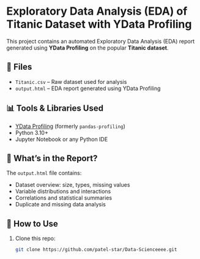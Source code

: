 # Exploratory Data Analysis (EDA) of Titanic Dataset with YData Profiling

This project contains an automated Exploratory Data Analysis (EDA) report generated using **YData Profiling** on the popular **Titanic dataset**.

## 📁 Files

- `Titanic.csv` – Raw dataset used for analysis
- `output.html` – EDA report generated using YData Profiling

## 📊 Tools & Libraries Used

- [YData Profiling](https://github.com/ydataai/ydata-profiling) (formerly `pandas-profiling`)
- Python 3.10+
- Jupyter Notebook or any Python IDE

## 🧠 What’s in the Report?

The `output.html` file contains:
- Dataset overview: size, types, missing values
- Variable distributions and interactions
- Correlations and statistical summaries
- Duplicate and missing data analysis

## 🚀 How to Use

1. Clone this repo:
   ```bash
   git clone https://github.com/patel-star/Data-Scienceeee.git
